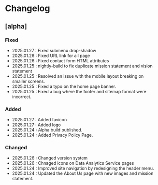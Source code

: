 # Changelog  

## [alpha]
### Fixed
- 2025.01.27 : Fixed submenu drop-shadow
- 2025.01.26 : Fixed URL link for all page
- 2025.01.26 : Fixed contact form HTML attributes
- 2025.01.25 : nightly-build to fix duplicate mission statement and vision statement
- 2025.01.25 : Resolved an issue with the mobile layout breaking on smaller screens.  
- 2025.01.25 : Fixed a typo on the home page banner. 
- 2025.01.25 : Fixed a bug where the footer and sitemap format were incorrect.

### Added
- 2025.01.27 : Added favicon
- 2025.01.27 : Added logo
- 2025.01.24 : Alpha build published.
- 2025.01.24 : Added Privacy Policy Page.

### Changed
- 2025.01.26 : Changed version system
- 2025.01.26 : Chnaged icons on Data Analytics Service pages
- 2025.01.24 : Improved site navigation by redesigning the header menu.  
- 2025.01.24 : Updated the About Us page with new images and mission statement.
